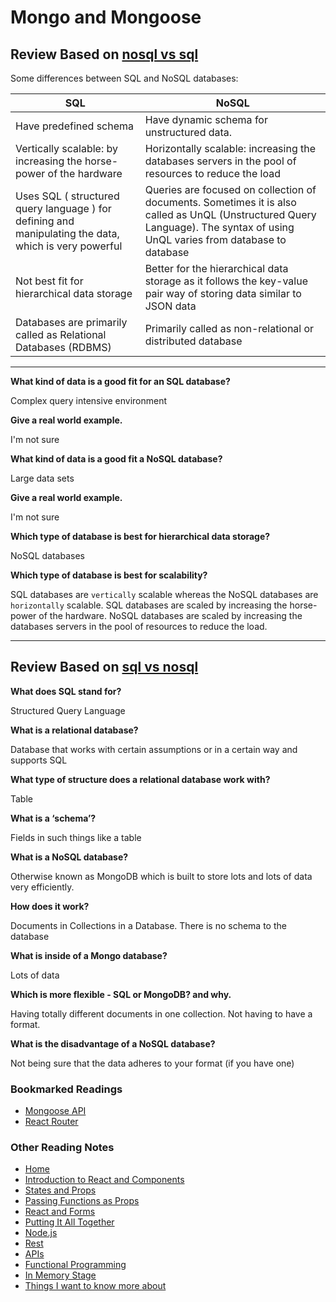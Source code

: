 # Mongo and Mongoose

## Review Based on [nosql vs sql](https://www.thegeekstuff.com/2014/01/sql-vs-nosql-db/?utm_source=tuicool)

Some differences between SQL and NoSQL databases:

| SQL                    |                    NoSQL                    |
| ---------              | ------------                                |
| Have predefined schema |  Have dynamic schema for unstructured data. |
| Vertically scalable: by increasing the horse-power of the hardware   |  Horizontally scalable: increasing the databases servers in the pool of resources to reduce the load |
| Uses SQL ( structured query language ) for defining and manipulating the data, which is very powerful | Queries are focused on collection of documents. Sometimes it is also called as UnQL (Unstructured Query Language). The syntax of using UnQL varies from database to database |
| Not best fit for hierarchical data storage |  Better for the hierarchical data storage as it follows the key-value pair way of storing data similar to JSON data |
| Databases are primarily called as Relational Databases (RDBMS) | Primarily called as non-relational or distributed database |

***

**What kind of data is a good fit for an SQL database?**

Complex query intensive environment

**Give a real world example.**

I'm not sure

**What kind of data is a good fit a NoSQL database?**

Large data sets

**Give a real world example.**

I'm not sure

**Which type of database is best for hierarchical data storage?**

NoSQL databases

**Which type of database is best for scalability?**

SQL databases are `vertically` scalable whereas the NoSQL databases are `horizontally` scalable. SQL databases are scaled by increasing the horse-power of the hardware. NoSQL databases are scaled by increasing the databases servers in the pool of resources to reduce the load.

***

## Review Based on [sql vs nosql](https://www.youtube.com/watch?v=ZS_kXvOeQ5Y)

**What does SQL stand for?**

Structured Query Language

**What is a relational database?**

Database that works with certain assumptions or in a certain way and supports SQL

**What type of structure does a relational database work with?**

Table

**What is a ‘schema’?**

Fields in such things like a table

**What is a NoSQL database?**

Otherwise known as MongoDB which is built to store lots and lots of data very efficiently.

**How does it work?**

Documents in Collections in a Database. There is no schema to the database

**What is inside of a Mongo database?**

Lots of data

**Which is more flexible - SQL or MongoDB? and why.**

Having totally different documents in one collection. Not having to have a format.

**What is the disadvantage of a NoSQL database?**

Not being sure that the data adheres to your format (if you have one)

### Bookmarked Readings

* [Mongoose API](https://mongoosejs.com/docs/api.html#Model)
* [React Router](https://v5.reactrouter.com/web/api/BrowserRouter)

### Other Reading Notes

* [Home](README.md)
* [Introduction to React and Components](class-1.md)
* [States and Props](class-2.md)
* [Passing Functions as Props](class-3.md)
* [React and Forms](class-04.md)
* [Putting It All Together](class-5.md)
* [Node.js](class-6.md)
* [Rest](class-7.md)
* [APIs](class-8.md)
* [Functional Programming](class-9.md)
* [In Memory Stage](class-010.md)
* [Things I want to know more about](questions.md)
